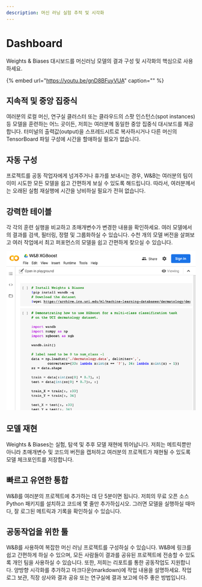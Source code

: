 ```yaml
---
description: 머신 러닝 실험 추적 및 시각화
---
```


# Dashboard

Weights & Biases 대시보드를 머신러닝 모델의 결과 구성 및 시각화의 핵심으로 사용하세요.

{% embed url="https://youtu.be/gnD8BFuyVUA" caption="" %}

##  **지속적 및 중앙 집중식**

여러분의 로컬 머신, 연구실 클러스터 또는 클라우드의 스팟 인스턴스\(spot instances\) 등 모델을 훈련하는 어느 곳이든, 저희는 여러분께 동일한 중앙 집중식 대시보드를 제공합니다. 터미널의 출력값\(output\)을 스프레드시트로 복사하시거나 다른 머신의 TensorBoard 파일 구성에 시간을 할애하실 필요가 없습니다.

##  **자동 구성**

프로젝트를 공동 작업자에게 넘겨주거나 휴가를 보내시는 경우, W&B는 여러분의 팀이 이미 시도한 모든 모델을 쉽고 간편하게 보실 수 있도록 해드립니다. 따라서, 여러분께서는 오래된 실험 재실행에 시간을 낭비하실 필요가 전혀 없습니다.

##  **강력한 테이블**

 각 각의 훈련 실행을 비교하고 초매개변수가 변경한 내용을 확인하세요. 여러 모델에서의 결과를 검색, 필터링, 정렬 및 그룹화하실 수 있습니다. 수천 개의 모델 버전을 살펴보고 여러 작업에서 최고 퍼포먼스의 모델을 쉽고 간편하게 찾으실 수 있습니다.

![](../.gitbook/assets/image%20%2819%29.png)

##  **모델 재현**

Weights & Biases는 실험, 탐색 및 추후 모델 재현에 뛰어납니다. 저희는 메트릭뿐만 아니라 초매개변수 및 코드의 버전을 캡처하고 여러분의 프로젝트가 재현될 수 있도록 모델 체크포인트를 저장합니다.

##  **빠르고 유연한 통합**

W&B를 여러분의 프로젝트에 추가하는 데 단 5분이면 됩니다. 저희의 무료 오픈 소스 Python 패키지를 설치하고 코드에 몇 줄만 추가하십시오. 그러면 모델을 실행하실 때마다, 잘 로그된 메트릭과 기록을 확인하실 수 있습니다.

##  **공동작업을 위한 툴**

W&B를 사용하여 복잡한 머신 러닝 프로젝트를 구성하실 수 있습니다. W&B에 링크를 쉽고 간편하게 하실 수 있으며, 모든 사람들이 결과를 공유된 프로젝트에 전송할 수 있도록 개인 팀을 사용하실 수 있습니다. 또한, 저희는 리포트를 통한 공동작업도 지원합니다. 양방향 시각화를 추가하고 마크다운\(markdown\)에 작업 내용을 설명하세요. 작업 로그 보관, 직장 상사와 결과 공유 또는 연구실에 결과 보고에 아주 좋은 방법입니다.

